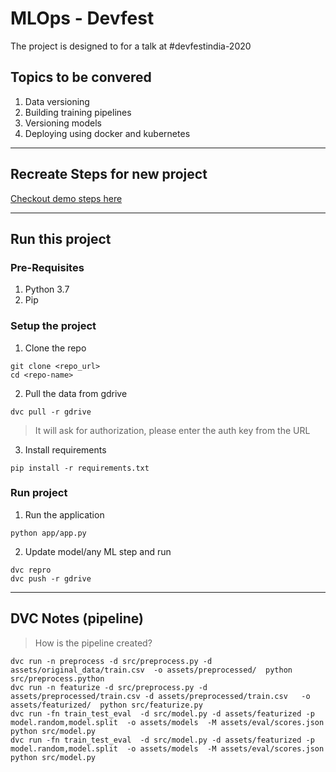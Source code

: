 # MLOps - Devfest

The project is designed to for a talk at #devfestindia-2020


## Topics to be convered

1. Data versioning
2. Building training pipelines
3. Versioning models
4. Deploying using docker and kubernetes

---

## Recreate Steps for new project

[Checkout demo steps here](demo_steps.md)



---

## Run this project

### Pre-Requisites

1. Python 3.7
2. Pip

### Setup the project

1. Clone the repo

```
git clone <repo_url>
cd <repo-name>
```

2. Pull the data from gdrive

```
dvc pull -r gdrive
```

> It will ask for authorization, please enter the auth key from the URL 

3. Install requirements

```
pip install -r requirements.txt
```

### Run project


1. Run the application

```
python app/app.py
```

2. Update model/any ML step and run

```
dvc repro
dvc push -r gdrive
```


---

## DVC Notes (pipeline)

> How is the pipeline created?

```
dvc run -n preprocess -d src/preprocess.py -d assets/original_data/train.csv  -o assets/preprocessed/  python src/preprocess.python
dvc run -n featurize -d src/preprocess.py -d assets/preprocessed/train.csv -d assets/preprocessed/train.csv   -o assets/featurized/  python src/featurize.py 
dvc run -fn train_test_eval  -d src/model.py -d assets/featurized -p model.random,model.split  -o assets/models  -M assets/eval/scores.json  python src/model.py 
dvc run -fn train_test_eval  -d src/model.py -d assets/featurized -p model.random,model.split  -o assets/models  -M assets/eval/scores.json  python src/model.py 
```
